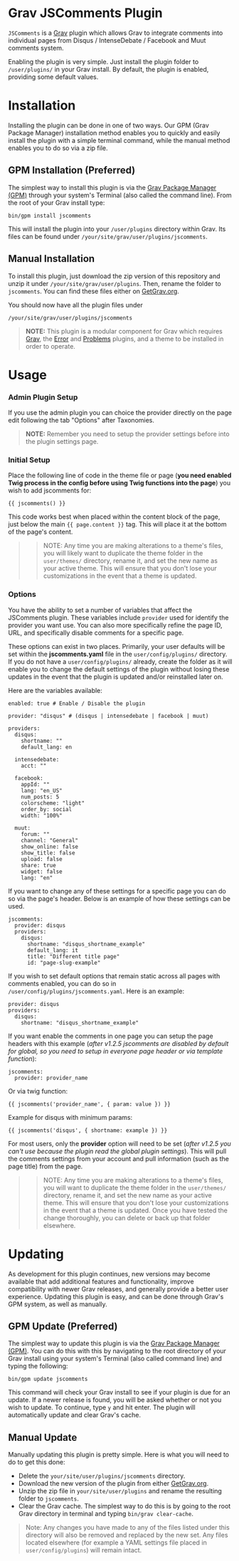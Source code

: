 # Grav JSComments Plugin

`JSComments` is a [Grav](http://github.com/getgrav/grav) plugin which allows Grav to integrate comments into individual pages from Disqus / IntenseDebate / Facebook and Muut comments system.

Enabling the plugin is very simple. Just install the plugin folder to `/user/plugins/` in your Grav install. By default, the plugin is enabled, providing some default values.

# Installation

Installing the plugin can be done in one of two ways. Our GPM (Grav Package Manager) installation method enables you to quickly and easily install the plugin with a simple terminal command, while the manual method enables you to do so via a zip file.

## GPM Installation (Preferred)

The simplest way to install this plugin is via the [Grav Package Manager (GPM)](http://learn.getgrav.org/advanced/grav-gpm) through your system's Terminal (also called the command line).  From the root of your Grav install type:

    bin/gpm install jscomments

This will install the plugin into your `/user/plugins` directory within Grav. Its files can be found under `/your/site/grav/user/plugins/jscomments`.

## Manual Installation

To install this plugin, just download the zip version of this repository and unzip it under `/your/site/grav/user/plugins`. Then, rename the folder to `jscomments`. You can find these files either on [GetGrav.org](http://getgrav.org/downloads/plugins#extras).

You should now have all the plugin files under

    /your/site/grav/user/plugins/jscomments

> **NOTE:** This plugin is a modular component for Grav which requires [Grav](http://github.com/getgrav/grav), the [Error](https://github.com/getgrav/grav-plugin-error) and [Problems](https://github.com/getgrav/grav-plugin-problems) plugins, and a theme to be installed in order to operate.

# Usage

### Admin Plugin Setup

If you use the admin plugin you can choice the provider directly on the page edit following the tab "Options" after Taxonomies.

> **NOTE:** Remember you need to setup the provider settings before into the plugin settings page.

### Initial Setup

Place the following line of code in the theme file or page (__you need enabled Twig process in the config before using Twig functions into the page__) you wish to add jscomments for:

```
{{ jscomments() }}
```

This code works best when placed within the content block of the page, just below the main `{{ page.content }}` tag. This will place it at the bottom of the page's content.

>> NOTE: Any time you are making alterations to a theme's files, you will likely want to duplicate the theme folder in the `user/themes/` directory, rename it, and set the new name as your active theme. This will ensure that you don't lose your customizations in the event that a theme is updated.

### Options

You have the ability to set a number of variables that affect the JSComments plugin. These variables include `provider` used for identify the provider you want use. You can also more specifically refine the page ID, URL, and specifically disable comments for a specific page.

These options can exist in two places. Primarily, your user defaults will be set within the **jscomments.yaml** file in the `user/config/plugins/` directory. If you do not have a `user/config/plugins/` already, create the folder as it will enable you to change the default settings of the plugin without losing these updates in the event that the plugin is updated and/or reinstalled later on.

Here are the variables available:

```
enabled: true # Enable / Disable the plugin

provider: "disqus" # (disqus | intensedebate | facebook | muut)

providers:
  disqus:
    shortname: ""
    default_lang: en

  intensedebate:
    acct: ""

  facebook:
    appId: ""
    lang: "en_US"
    num_posts: 5
    colorscheme: "light"
    order_by: social
    width: "100%"

  muut:
    forum: ""
    channel: "General"
    show_online: false
    show_title: false
    upload: false
    share: true
    widget: false
    lang: "en"
```

If you want to change any of these settings for a specific page you can do so via the page's header. Below is an example of how these settings can be used.

```
jscomments:
  provider: disqus
  providers:
    disqus:
      shortname: "disqus_shortname_example"
      default_lang: it
      title: "Different title page"
      id: "page-slug-example"
```

If you wish to set default options that remain static across all pages with comments enabled, you can do so in `/user/config/plugins/jscomments.yaml`. Here is an example:

```
provider: disqus
providers:
  disqus:
    shortname: "disqus_shortname_example"
```

If you want enable the comments in one page you can setup the page headers with this example (_after v1.2.5 jscomments are disabled by default for global, so you need to setup in everyone page header or via template function_):

```
jscomments:
  provider: provider_name
```

Or via twig function:

```
{{ jscomments('provider_name', { param: value }) }}
```

Example for disqus with minimum params:

```
{{ jscomments('disqus', { shortname: example }) }}
```

For most users, only the **provider** option will need to be set (_after v1.2.5 you can't use because the plugin read the global plugin settings_). This will pull the comments settings from your account and pull information (such as the page title) from the page.

>> NOTE: Any time you are making alterations to a theme's files, you will want to duplicate the theme folder in the `user/themes/` directory, rename it, and set the new name as your active theme. This will ensure that you don't lose your customizations in the event that a theme is updated. Once you have tested the change thoroughly, you can delete or back up that folder elsewhere.

# Updating

As development for this plugin continues, new versions may become available that add additional features and functionality, improve compatibility with newer Grav releases, and generally provide a better user experience. Updating this plugin is easy, and can be done through Grav's GPM system, as well as manually.

## GPM Update (Preferred)

The simplest way to update this plugin is via the [Grav Package Manager (GPM)](http://learn.getgrav.org/advanced/grav-gpm). You can do this with this by navigating to the root directory of your Grav install using your system's Terminal (also called command line) and typing the following:

    bin/gpm update jscomments

This command will check your Grav install to see if your plugin is due for an update. If a newer release is found, you will be asked whether or not you wish to update. To continue, type `y` and hit enter. The plugin will automatically update and clear Grav's cache.

## Manual Update

Manually updating this plugin is pretty simple. Here is what you will need to do to get this done:

* Delete the `your/site/user/plugins/jscomments` directory.
* Download the new version of the plugin from either [GetGrav.org](http://getgrav.org/downloads/plugins#extras).
* Unzip the zip file in `your/site/user/plugins` and rename the resulting folder to `jscomments`.
* Clear the Grav cache. The simplest way to do this is by going to the root Grav directory in terminal and typing `bin/grav clear-cache`.

> Note: Any changes you have made to any of the files listed under this directory will also be removed and replaced by the new set. Any files located elsewhere (for example a YAML settings file placed in `user/config/plugins`) will remain intact.
